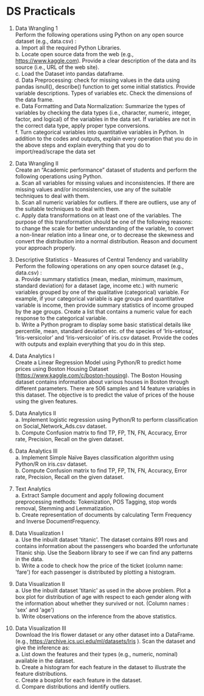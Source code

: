 # DS Practicals

1) Data Wrangling 1   
Perform the following operations using Python on any open source dataset (e.g., data.csv) :    
a. Import all the required Python Libraries.   
b. Locate open source data from the web (e.g., https://www.kaggle.com). Provide a clear description of the data and its source (i.e., URL of the web site).   
c. Load the Dataset into pandas dataframe.   
d. Data Preprocessing: check for missing values in the data using pandas isnull(), describe() function to get some initial statistics. Provide variable descriptions. Types of variables etc. Check the dimensions of the data frame.   
e. Data Formatting and Data Normalization: Summarize the types of variables by checking the data types (i.e., character, numeric, integer, factor, and logical) of the variables in the data set. If variables are not in the correct data type, apply proper type conversions.   
f. Turn categorical variables into quantitative variables in Python. In addition to the codes and outputs, explain every operation that you do in the above steps and explain everything that you do to import/read/scrape the data set   

2) Data Wrangling II   
Create an “Academic performance” dataset of students and perform the following operations using Python.   
a. Scan all variables for missing values and inconsistencies. If there are missing values and/or inconsistencies, use any of the suitable techniques to deal with them.   
b. Scan all numeric variables for outliers. If there are outliers, use any of the suitable techniques to deal with them.   
c. Apply data transformations on at least one of the variables. The purpose of this transformation should be one of the following reasons: to change the scale for better understanding of the variable, to convert a non-linear relation into a linear one, or to decrease the skewness and convert the distribution into a normal distribution. Reason and document your approach properly.   

3) Descriptive Statistics - Measures of Central Tendency and variability   
Perform the following operations on any open source dataset (e.g., data.csv) :   
a. Provide summary statistics (mean, median, minimum, maximum, standard deviation) for a dataset (age, income etc.) with numeric variables grouped by one of the qualitative (categorical) variable. For example, if your categorical variable is age groups and quantitative variable is income, then provide summary statistics of income grouped by the age groups. Create a list that contains a numeric value for each response to the categorical variable.   
b. Write a Python program to display some basic statistical details like percentile, mean, standard deviation etc. of the species of ‘Iris-setosa’, ‘Iris-versicolor’ and ‘Iris-versicolor’ of iris.csv dataset. Provide the codes with outputs and explain everything that you do in this step.   

4) Data Analytics I   
Create a Linear Regression Model using Python/R to predict home prices using Boston Housing Dataset (https://www.kaggle.com/c/boston-housing). The Boston Housing dataset contains information about various houses in Boston through different parameters. There are 506 samples and 14 feature variables in this dataset. The objective is to predict the value of prices of the house using the given features.   

5) Data Analytics II   
a. Implement logistic regression using Python/R to perform classification on Social_Network_Ads.csv dataset.   
b. Compute Confusion matrix to find TP, FP, TN, FN, Accuracy, Error rate, Precision, Recall on the given dataset.   

6) Data Analytics III   
a. Implement Simple Naïve Bayes classification algorithm using Python/R on iris.csv dataset.    
b. Compute Confusion matrix to find TP, FP, TN, FN, Accuracy, Error rate, Precision, Recall on the given dataset.   

7) Text Analytics   
a. Extract Sample document and apply following document preprocessing methods: Tokenization, POS Tagging, stop words removal, Stemming and Lemmatization.   
b. Create representation of documents by calculating Term Frequency and Inverse DocumentFrequency.   

8) Data Visualization I   
a. Use the inbuilt dataset 'titanic'. The dataset contains 891 rows and contains information about the passengers who boarded the unfortunate Titanic ship. Use the Seaborn library to see if we can find any patterns in the data.   
b. Write a code to check how the price of the ticket (column name: 'fare') for each passenger is distributed by plotting a histogram.   

9) Data Visualization II   
a. Use the inbuilt dataset 'titanic' as used in the above problem. Plot a box plot for distribution of age with respect to each gender along with the information about whether they survived or not. (Column names : 'sex' and 'age')   
b. Write observations on the inference from the above statistics.   

10) Data Visualization III   
Download the Iris flower dataset or any other dataset into a DataFrame. (e.g., https://archive.ics.uci.edu/ml/datasets/Iris ). Scan the dataset and give the inference as:   
a. List down the features and their types (e.g., numeric, nominal) available in the dataset.   
b. Create a histogram for each feature in the dataset to illustrate the feature distributions.   
c. Create a boxplot for each feature in the dataset.    
d. Compare distributions and identify outliers.   

